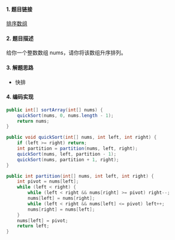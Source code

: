

#### 1. 题目链接
[排序数组](https://leetcode-cn.com/problems/sort-an-array/)

#### 2. 题目描述
给你一个整数数组 nums，请你将该数组升序排列。

#### 3. 解题思路

* 快排

#### 4. 编码实现
``` java
public int[] sortArray(int[] nums) {
    quickSort(nums, 0, nums.length - 1);
    return nums;
}

public void quickSort(int[] nums, int left, int right) {
    if (left >= right) return;
    int partition = partition(nums, left, right);
    quickSort(nums, left, partition - 1);
    quickSort(nums, partition + 1, right);
}

public int partition(int[] nums, int left, int right) {
    int pivot = nums[left];
    while (left < right) {
        while (left < right && nums[right] >= pivot) right--;
        nums[left] = nums[right];
        while (left < right && nums[left] <= pivot) left++;
        nums[right] = nums[left];
    }
    nums[left] = pivot;
    return left;
}
```
